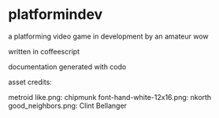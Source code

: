 # platformindev
a platforming video game in development by an amateur
wow

written in coffeescript

documentation generated with codo


asset credits:

metroid like.png: chipmunk
font-hand-white-12x16.png: nkorth
good_neighbors.png: Clint Bellanger
